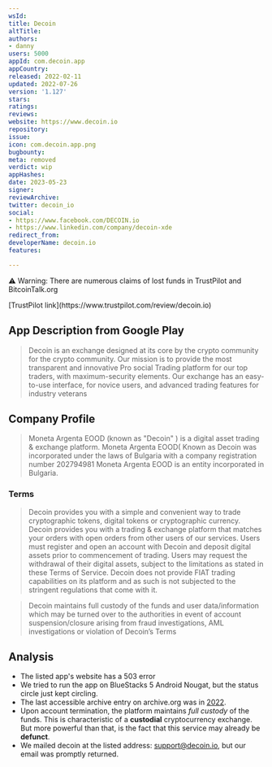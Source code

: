 ```yaml
---
wsId: 
title: Decoin
altTitle: 
authors:
- danny
users: 5000
appId: com.decoin.app
appCountry: 
released: 2022-02-11
updated: 2022-07-26
version: '1.127'
stars: 
ratings: 
reviews: 
website: https://www.decoin.io
repository: 
issue: 
icon: com.decoin.app.png
bugbounty: 
meta: removed
verdict: wip
appHashes: 
date: 2023-05-23
signer: 
reviewArchive: 
twitter: decoin_io
social:
- https://www.facebook.com/DECOIN.io
- https://www.linkedin.com/company/decoin-xde
redirect_from: 
developerName: decoin.io
features: 

---
```


<div class="alertBox">
<div>
<p>⚠️ Warning: There are numerous claims of lost funds in TrustPilot and BitcoinTalk.org</p>
</div>
</div>
[TrustPilot link](https://www.trustpilot.com/review/decoin.io)

## App Description from Google Play 

> Decoin is an exchange designed at its core by the crypto community for the crypto community. Our mission is to provide the most transparent and innovative Pro social Trading platform for our top traders, with maximum-security elements. Our exchange has an easy-to-use interface, for novice users, and advanced trading features for industry veterans

## Company Profile 

> Moneta Argenta EOOD (known as "Decoin" ) is a digital asset trading & exchange platform. Moneta Argenta EOOD( Known as Decoin was incorporated under the laws of Bulgaria with a company registration number 202794981 Moneta Argenta EOOD is an entity incorporated in Bulgaria.

### Terms 

> Decoin provides you with a simple and convenient way to trade cryptographic tokens, digital tokens or cryptographic currency. Decoin provides you with a trading & exchange platform that matches your orders with open orders from other users of our services. Users must register and open an account with Decoin and deposit digital assets prior to commencement of trading. Users may request the withdrawal of their digital assets, subject to the limitations as stated in these Terms of Service. Decoin does not provide FIAT trading capabilities on its platform and as such is not subjected to the stringent regulations that come with it.

> Decoin maintains full custody of the funds and user data/information which may be turned over to the authorities in event of account suspension/closure arising from fraud investigations, AML investigations or violation of Decoin’s Terms

## Analysis 

- The listed app's website has a 503 error 
- We tried to run the app on BlueStacks 5 Android Nougat, but the status circle just kept circling.
- The last accessible archive entry on archive.org was in [2022](https://web.archive.org/web/20220110014511/https://www.decoin.io/en). 
- Upon account termination, the platform maintains *full custody* of the funds. This is characteristic of a **custodial** cryptocurrency exchange. But more powerful than that, is the fact that this service may already be **defunct**.
- We mailed decoin at the listed address: support@decoin.io, but our email was promptly returned.